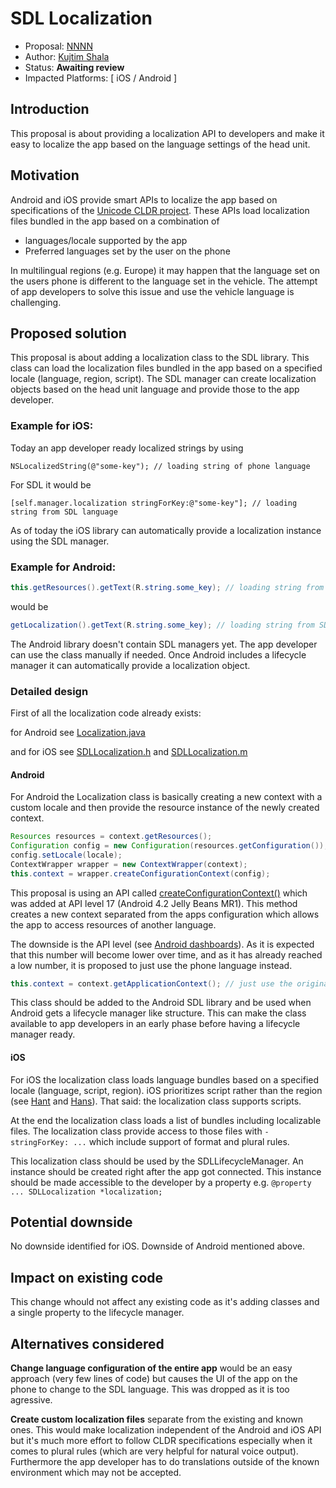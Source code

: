 # SDL Localization

* Proposal: [NNNN](NNNN-localization.md)
* Author: [Kujtim Shala](https://github.com/kshala-ford)
* Status: **Awaiting review**
* Impacted Platforms: [ iOS / Android ]

## Introduction

This proposal is about providing a localization API to developers and make it easy to localize the app based on the language settings of the head unit.

## Motivation

Android and iOS provide smart APIs to localize the app based on specifications of the [Unicode CLDR project](http://cldr.unicode.org/index). These APIs load localization files bundled in the app based on a combination of

- languages/locale supported by the app
- Preferred languages set by the user on the phone

In multilingual regions (e.g. Europe) it may happen that the language set on the users phone is different to the language set in the vehicle. The attempt of app developers to solve this issue and use the vehicle language is challenging.

## Proposed solution

This proposal is about adding a localization class to the SDL library. This class can load the localization files bundled in the app based on a specified locale (language, region, script). The SDL manager can create localization objects based on the head unit language and provide those to the app developer.

### Example for iOS:

Today an app developer ready localized strings by using

```objc
NSLocalizedString(@"some-key"); // loading string of phone language
```

For SDL it would be

```objc
[self.manager.localization stringForKey:@"some-key"]; // loading string from SDL language
```

As of today the iOS library can automatically provide a localization instance using the SDL manager.

### Example for Android:

```java
this.getResources().getText(R.string.some_key); // loading string from phone language
```

would be

```java
getLocalization().getText(R.string.some_key); // loading string from SDL language
```

The Android library doesn't contain SDL managers yet. The app developer can use the class manually if needed. Once Android includes a lifecycle manager it can automatically provide a localization object.

### Detailed design

First of all the localization code already exists:

for Android see 
[Localization.java](https://github.com/kshala-ford/sdl_android/blob/feature/localization/sdl_android_lib/src/com/smartdevicelink/util/Localization.java)

and for iOS see 
[SDLLocalization.h](https://github.com/kshala-ford/sdl_ios/blob/feature/localization/SmartDeviceLink-iOS/SmartDeviceLink/SDLLocalization.h) and [SDLLocalization.m](https://github.com/kshala-ford/sdl_ios/blob/feature/localization/SmartDeviceLink-iOS/SmartDeviceLink/SDLLocalization.m)

#### Android

For Android the Localization class is basically creating a new context with a custom locale and then provide the resource instance of the newly created context.

```java
Resources resources = context.getResources();
Configuration config = new Configuration(resources.getConfiguration());
config.setLocale(locale);
ContextWrapper wrapper = new ContextWrapper(context);
this.context = wrapper.createConfigurationContext(config);
```

This proposal is using an API called [createConfigurationContext()](https://developer.android.com/reference/android/content/ContextWrapper.html#createConfigurationContext(android.content.res.Configuration)) which was added at API level 17 (Android 4.2 Jelly Beans MR1). This method creates a new context separated from the apps configuration which allows the app to access resources of another language.

The downside is the API level (see [Android dashboards](https://developer.android.com/about/dashboards/index.html)). As it is expected that this number will become lower over time, and as it has already reached a low number, it is proposed to just use the phone language instead.

```java
this.context = context.getApplicationContext(); // just use the original context
```

This class should be added to the Android SDL library and be used when Android gets a lifecycle manager like structure. This can make the class available to app developers in an early phase before having a lifecycle manager ready.

#### iOS

For iOS the localization class loads language bundles based on a specified locale (language, script, region). iOS prioritizes script rather than the region (see [Hant](http://www.unicode.org/cldr/charts/latest/summary/root.html#71) and [Hans](http://www.unicode.org/cldr/charts/latest/summary/root.html#70)). That said: the localization class supports scripts.

At the end the localization class loads a list of bundles including localizable files. The localization class provide access to those files with `-stringForKey: ...` which include support of format and plural rules.

This localization class should be used by the SDLLifecycleManager. An instance should be created right after the app got connected. This instance should be made accessible to the developer by a property e.g. `@property ... SDLLocalization *localization;`

## Potential downside

No downside identified for iOS. Downside of Android mentioned above.

## Impact on existing code

This change whould not affect any existing code as it's adding classes and a single property to the lifecycle manager.

## Alternatives considered

**Change language configuration of the entire app** would be an easy approach (very few lines of code) but causes the UI of the app on the phone to change to the SDL language. This was dropped as it is too agressive.

**Create custom localization files** separate from the existing and known ones. This would make localization independent of the Android and iOS API but it's much more effort to follow CLDR specifications especially when it comes to plural rules (which are very helpful for natural voice output). Furthermore the app developer has to do translations outside of the known environment which may not be accepted.
